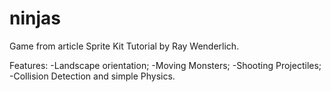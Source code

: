 ninjas
======

Game from article Sprite Kit Tutorial by Ray Wenderlich.

Features:
-Landscape orientation;
-Moving Monsters;
-Shooting Projectiles;
-Collision Detection and simple Physics.

